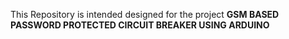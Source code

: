 This Repository is intended designed for the project **GSM BASED PASSWORD PROTECTED CIRCUIT BREAKER USING ARDUINO**
